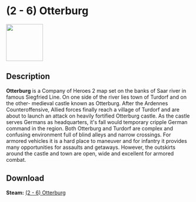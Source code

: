 # (2 - 6) Otterburg

<img src="https://steamuserimages-a.akamaihd.net/ugc/843712145333200412/BC8EA0A3C56578C88C3C19F23A02E9FA19A40A69/" width="100" height="100">

## Description
**Otterburg** is a Company of Heroes 2 map set on the banks of Saar river in famous Siegfried Line. On one side of the river lies town of Turdorf and on the other- medieval castle known as Otterburg. After the  Ardennes Counteroffensive, Allied forces finally reach a village of Turdorf and are about to launch an attack on heavily fortified Otterburg castle. As the castle serves Germans as headquarters, it's fall would temporary cripple German command in the region. Both Otterburg and Turdorf are complex and confusing environment full of blind alleys and narrow crossings. For armored vehicles it is a hard place to maneuver and for infantry it provides many opportunities for assaults and getaways. However, the outskirts around the castle and town are open, wide and excellent for armored combat.

## Download

 **Steam:** [(2 - 6) Otterburg](https://steamcommunity.com/sharedfiles/filedetails/?id=760521635/)
